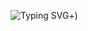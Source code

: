![Typing SVG](https://readme-typing-svg.demolab.com?font=Fira+Code&weight=500&size=24&pause=1000&color=F70000&center=true&vCenter=true&width=500&lines=Hi+there+👋;I'm+Mahdi+Jazini!;Good+to+see+you+:)+)
